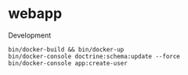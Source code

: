 # webapp

Development
```
bin/docker-build && bin/docker-up
bin/docker-console doctrine:schema:update --force
bin/docker-console app:create-user
```